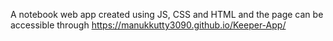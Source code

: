 A notebook web app created using JS, CSS and HTML and the page can be accessible through https://manukkutty3090.github.io/Keeper-App/
